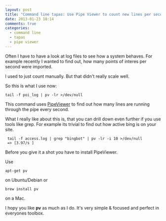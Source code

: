 ```yaml
---
layout: post
title: "Command line tapas: Use Pipe Viewer to count new lines per second"
date: 2013-01-23 18:14
comments: true
categories: 
  - command line
  - tapas
  - pipe viewer
---
```


Often I have to have a look at log files to see how a system behaves. For example recently I wanted to find out, how many points of interes per second were imported.

I used to just count manually. But that didn't really scale well.

So this is what I use now:

    tail -f poi_log | pv -lr >/dev/null

This command uses [PipeViewer][1] to find out how many lines are running through the pipe every second.

What I really like about this is, that you can drill down even further if you use tools like grep. For example its trivial to find out how active bing is on your site.

     tail -f access.log | grep "bingbot" | pv -lr -i 10 >/dev/null
     => [3.97/s ] 

Before you give it a shot you have to install PipeViewer.

Use
    
    apt-get pv

on Ubuntu/Debian or

    brew install pv

on a Mac.

I hopy you like **pv** as much as I do. It's very simple & focused and perfect in everyones toolbox.

[1]: http://www.ivarch.com/programs/quickref/pv.shtml
